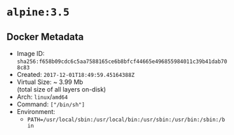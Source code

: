 # `alpine:3.5`

## Docker Metadata

- Image ID: `sha256:f658b09cdc6c5aa7588165ce6b8bfcf44665e496855984011c39b41dab708c83`
- Created: `2017-12-01T18:49:59.45164388Z`
- Virtual Size: ~ 3.99 Mb  
  (total size of all layers on-disk)
- Arch: `linux`/`amd64`
- Command: `["/bin/sh"]`
- Environment:
  - `PATH=/usr/local/sbin:/usr/local/bin:/usr/sbin:/usr/bin:/sbin:/bin`
